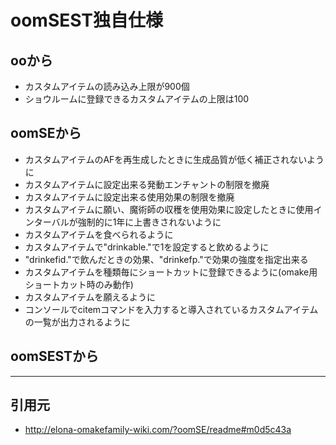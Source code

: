 # oomSEST独自仕様

## ooから
* カスタムアイテムの読み込み上限が900個
* ショウルームに登録できるカスタムアイテムの上限は100

## oomSEから
* カスタムアイテムのAFを再生成したときに生成品質が低く補正されないように
* カスタムアイテムに設定出来る発動エンチャントの制限を撤廃
* カスタムアイテムに設定出来る使用効果の制限を撤廃
* カスタムアイテムに願い、魔術師の収穫を使用効果に設定したときに使用インターバルが強制的に1年に上書きされないように
* カスタムアイテムを食べられるように
* カスタムアイテムで"drinkable."で1を設定すると飲めるように
* "drinkefid."で飲んだときの効果、"drinkefp."で効果の強度を指定出来る
* カスタムアイテムを種類毎にショートカットに登録できるように(omake用ショートカット時のみ動作)
* カスタムアイテムを願えるように
* コンソールでcitemコマンドを入力すると導入されているカスタムアイテムの一覧が出力されるように

## oomSESTから

---

## 引用元
* http://elona-omakefamily-wiki.com/?oomSE/readme#m0d5c43a
